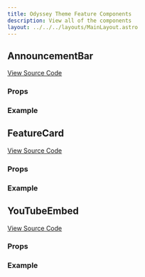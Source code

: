 ```yaml
---
title: Odyssey Theme Feature Components
description: View all of the components
layout: ../../../layouts/MainLayout.astro
---
```


## AnnouncementBar

[View Source Code]()

### Props

### Example

## FeatureCard

[View Source Code]()

### Props

### Example

## YouTubeEmbed

[View Source Code]()

### Props

### Example
